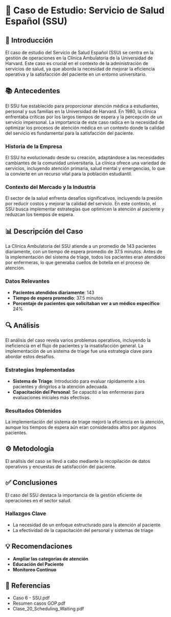 # 📝 Caso de Estudio: Servicio de Salud Español (SSU)

## 🌟 Introducción

El caso de estudio del Servicio de Salud Español (SSU) se centra en la gestión de operaciones en la Clínica Ambulatoria de la Universidad de Harvard. Este caso es crucial en el contexto de la administración de servicios de salud, ya que aborda la necesidad de mejorar la eficiencia operativa y la satisfacción del paciente en un entorno universitario.

## 📚 Antecedentes

El SSU fue establecido para proporcionar atención médica a estudiantes, personal y sus familias en la Universidad de Harvard. En 1980, la clínica enfrentaba críticas por los largos tiempos de espera y la percepción de un servicio impersonal. La importancia de este caso radica en la necesidad de optimizar los procesos de atención médica en un contexto donde la calidad del servicio es fundamental para la satisfacción del paciente.

### Historia de la Empresa

El SSU ha evolucionado desde su creación, adaptándose a las necesidades cambiantes de la comunidad universitaria. La clínica ofrece una variedad de servicios, incluyendo atención primaria, salud mental y emergencias, lo que la convierte en un recurso vital para la población estudiantil.

### Contexto del Mercado y la Industria

El sector de la salud enfrenta desafíos significativos, incluyendo la presión por reducir costos y mejorar la calidad del servicio. En este contexto, el SSU busca implementar estrategias que optimicen la atención al paciente y reduzcan los tiempos de espera.

## 📊 Descripción del Caso

La Clínica Ambulatoria del SSU atiende a un promedio de 143 pacientes diariamente, con un tiempo de espera promedio de 37.5 minutos. Antes de la implementación del sistema de triage, todos los pacientes eran atendidos por enfermeras, lo que generaba cuellos de botella en el proceso de atención.

### Datos Relevantes

- **Pacientes atendidos diariamente**: 143
- **Tiempo de espera promedio**: 37.5 minutos
- **Porcentaje de pacientes que solicitaban ver a un médico específico**: 24%

## 🔍 Análisis

El análisis del caso revela varios problemas operativos, incluyendo la ineficiencia en el flujo de pacientes y la insatisfacción general. La implementación de un sistema de triage fue una estrategia clave para abordar estos desafíos.

### Estrategias Implementadas

- **Sistema de Triage**: Introducido para evaluar rápidamente a los pacientes y dirigirlos a la atención adecuada.
- **Capacitación del Personal**: Se capacitó a las enfermeras para evaluaciones iniciales más efectivas.

### Resultados Obtenidos

La implementación del sistema de triage mejoró la eficiencia en la atención, aunque los tiempos de espera aún eran considerados altos por algunos pacientes.

## ⚙️ Metodología

El análisis del caso se llevó a cabo mediante la recopilación de datos operativos y encuestas de satisfacción del paciente.

## ✅ Conclusiones

El caso del SSU destaca la importancia de la gestión eficiente de operaciones en el sector salud.

### Hallazgos Clave

- La necesidad de un enfoque estructurado para la atención al paciente
- La efectividad de la capacitación del personal y sistemas de triage

## 💡 Recomendaciones

- **Ampliar las categorías de atención**
- **Educación del Paciente**
- **Monitoreo Continuo**

## 📖 Referencias

- Caso 6 - SSU.pdf
- Resumen casos GOP.pdf
- Clase_20_Scheduling_Waiting.pdf
